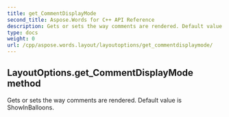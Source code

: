 ```yaml
---
title: get_CommentDisplayMode
second_title: Aspose.Words for C++ API Reference
description: Gets or sets the way comments are rendered. Default value is ShowInBalloons. 
type: docs
weight: 0
url: /cpp/aspose.words.layout/layoutoptions/get_commentdisplaymode/
---
```

## LayoutOptions.get_CommentDisplayMode method


Gets or sets the way comments are rendered. Default value is ShowInBalloons. 

